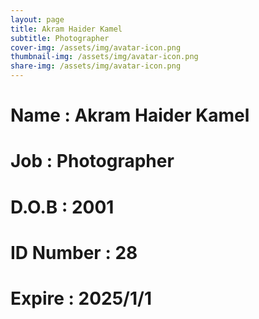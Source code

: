 ```yaml
---
layout: page
title: Akram Haider Kamel
subtitle: Photographer
cover-img: /assets/img/avatar-icon.png
thumbnail-img: /assets/img/avatar-icon.png
share-img: /assets/img/avatar-icon.png
---
```


# Name : Akram Haider Kamel 
# Job : Photographer
# D.O.B : 2001
# ID Number : 28
# Expire : 2025/1/1
